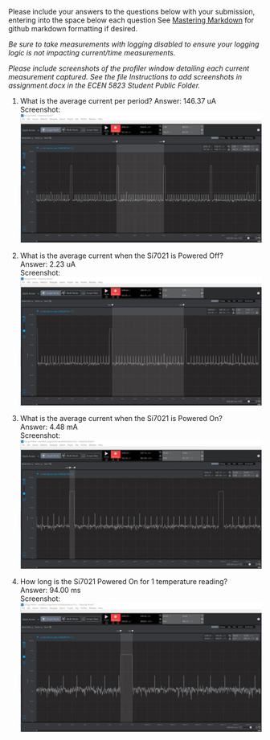 Please include your answers to the questions below with your submission, entering into the space below each question
See [Mastering Markdown](https://guides.github.com/features/mastering-markdown/) for github markdown formatting if desired.

*Be sure to take measurements with logging disabled to ensure your logging logic is not impacting current/time measurements.*

*Please include screenshots of the profiler window detailing each current measurement captured.  See the file Instructions to add screenshots in assignment.docx in the ECEN 5823 Student Public Folder.* 

1. What is the average current per period?
   Answer: 146.37 uA
   <br>Screenshot:  
   ![Avg_current_per_period](/Screenshots/assignment_3/Avg_current_per_period.jpg)  
   
2. What is the average current when the Si7021 is Powered Off?  
   Answer: 2.23 uA
   <br>Screenshot:  
   ![Avg_current_lpmOFF](/Screenshots/assignment_3/Avg_current_lpmOFF.jpg)
   
3. What is the average current when the Si7021 is Powered On?  
   Answer: 4.48 mA
   <br>Screenshot:  
   ![Avg_current_lpmON](/Screenshots/assignment_3/Avg_current_lpmON.jpg)
   
4. How long is the Si7021 Powered On for 1 temperature reading?  
   Answer: 94.00 ms
   <br>Screenshot:  
   ![Time_lpmON](/Screenshots/assignment_3/Time_lpmON.jpg)
